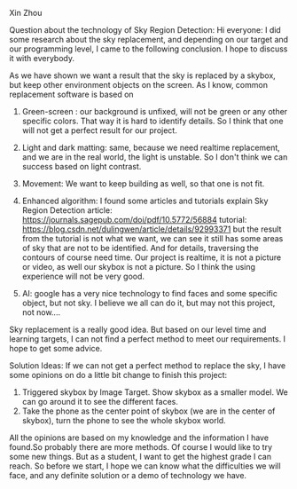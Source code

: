 Xin Zhou

Question about the technology of Sky Region Detection:
Hi everyone:
I did some research about the sky replacement, and depending on our target and our programming level, I came to the following conclusion. I hope to discuss it with everybody.

As we have shown we want a result that the sky is replaced by a skybox, but keep other environment objects on the screen.
As I know, common replacement software is based on 
1. Green-screen : our background is unfixed, will not be green or any other specific colors. That way it is hard to identify details. So I think that one will not get a perfect result for our project.
2. Light and dark matting: same, because we need realtime replacement, and we are in the real world, the light is unstable. So I don't think we can success based on light contrast.
3. Movement: We want to keep building as well, so that one is not fit.
4. Enhanced algorithm:
I found some articles and tutorials explain Sky Region Detection
    article: https://journals.sagepub.com/doi/pdf/10.5772/56884
    tutorial: https://blog.csdn.net/dulingwen/article/details/92993371
but the result from the tutorial is not what we want, we can see it still has some areas of sky that are not to be identified. And for details, traversing the contours of course need time. Our project is realtime, it is not a picture or video, as well our skybox is not a picture. So I think the using experience will not be very good.

5. AI: google has a very nice technology to find faces and some specific object, but not sky. I believe we all can do it, but may not this project, not now....

Sky replacement is a really good idea. But based on our level time and learning targets, I can not find a perfect method to meet our requirements. 
I hope to get some advice. 






Solution Ideas:
If we can not get a perfect method to replace the sky, I have some opinions on do a little bit change to finish this project:
1. Triggered skybox by Image Target. Show skybox as a smaller model. We can go around it to see the different faces.
2. Take the phone as the center point of skybox (we are in the center of skybox), turn the phone to see the whole skybox world.


All the opinions are based on my knowledge and the information I have found.So probably there are more methods. 
Of course I would like to try some new things. But as a student, I want to get the highest grade I can reach. So before we start, I hope we can know what the difficulties we will face, and any definite solution or a demo of technology we have.